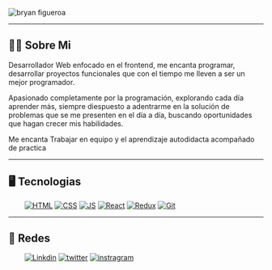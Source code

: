![bryan figueroa](https://user-images.githubusercontent.com/98832757/199359963-7782e969-c235-4001-8001-9d99b30aa7cf.png)

---
## 🙋‍♂️ Sobre Mi

Desarrollador Web enfocado en el frontend, me encanta programar, desarrollar proyectos 
funcionales que con el tiempo me lleven a ser un mejor programador.

Apasionado completamente por la programación, explorando cada día aprender más, 
siempre diespuesto a adentrarme en la solución de problemas que se me presenten
en el día a día, buscando oportunidades que hagan crecer mis habilidades.

Me encanta Trabajar en equipo y el aprendizaje autodidacta acompañado de practica

---
## 🖥️ Tecnologias

<div>
  &nbsp;&nbsp;&nbsp;&nbsp;&nbsp;&nbsp;&nbsp;
  <a href="#"><img  alt="HTML" src="https://img.shields.io/badge/HTML-7a2709?style=for-the-badge&logo=html5"/></a>
  <a href="#"><img  alt="CSS" src="https://img.shields.io/badge/CSS-1572B6?style=for-the-badge&logo=css3"/></a>
  <a href="#"><img  alt="JS" src="https://img.shields.io/badge/javascript-F7DF1E?style=for-the-badge&logo=javascript&logoColor=101010"/></a>
  <a href="#"><img  alt="React" src="https://img.shields.io/static/v1?label=&message=REACT&color=202020&style=for-the-badge&logo=react"/></a>
  <a href="#"><img  alt="Redux" src="https://img.shields.io/badge/Redux-764ABC?style=for-the-badge&logo=redux"/></a>
  <a href="#"><img  alt="Git" src="https://img.shields.io/badge/Git-101010?style=for-the-badge&logo=git"/></a>
 
</div>

---

## 👥 Redes

<div>
  &nbsp;&nbsp;&nbsp;&nbsp;&nbsp;&nbsp;&nbsp;
  <a href="https://www.linkedin.com/in/bryan-ismael-figueroa-quiroz-15701a228/"><img  alt="Linkdin" src="https://img.shields.io/badge/linkedin-0A66C2?style=for-the-badge&logo=linkedin&logoColor=eee"/></a>
  <a href="https://twitter.com/braico_m"><img  alt="twitter" src="https://img.shields.io/badge/twitter-1DA1F2?style=for-the-badge&logo=twitter&logoColor=white"/></a>
  <a href="#"><img  alt="instragram" src="https://img.shields.io/badge/instagram-E4405F?style=for-the-badge&logo=instagram&logoColor=white"/></a>

 
</div>
